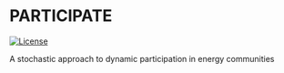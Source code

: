 # PARTICIPATE
[![License](https://img.shields.io/badge/License-Apache_2.0-blue.svg)](https://opensource.org/licenses/Apache-2.0)

A stochastic approach to dynamic participation in energy communities
